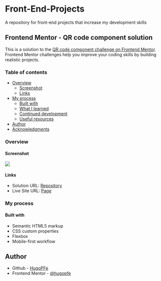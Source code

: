 # Front-End-Projects
 A repository for front-end projects that increase my development skills

## Frontend Mentor - QR code component solution

This is a solution to the [QR code component challenge on Frontend Mentor](https://www.frontendmentor.io/challenges/qr-code-component-iux_sIO_H). Frontend Mentor challenges help you improve your coding skills by building realistic projects. 

### Table of contents

- [Overview](#overview)
  - [Screenshot](#screenshot)
  - [Links](#links)
- [My process](#my-process)
  - [Built with](#built-with)
  - [What I learned](#what-i-learned)
  - [Continued development](#continued-development)
  - [Useful resources](#useful-resources)
- [Author](#author)
- [Acknowledgments](#acknowledgments)

### Overview

#### Screenshot

![](https://hugopfe.github.io/Front-End-Projects/qr-code-component/preview.jpg)

#### Links

- Solution URL: [Repository](https://your-solution-url.com)
- Live Site URL: [Page](https://hugopfe.github.io/Front-End-Projects/qr-code-component/)

### My process

#### Built with

- Semantic HTML5 markup
- CSS custom properties
- Flexbox
- Mobile-first workflow


## Author

- Github - [HugoPFe](https://github.com/hugopfe)
- Frontend Mentor - [@hugopfe](https://www.frontendmentor.io/profile/hugopfe)